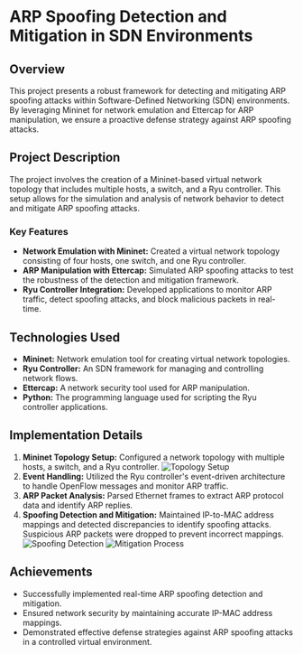 # ARP Spoofing Detection and Mitigation in SDN Environments

## Overview
This project presents a robust framework for detecting and mitigating ARP spoofing attacks within Software-Defined Networking (SDN) environments. By leveraging Mininet for network emulation and Ettercap for ARP manipulation, we ensure a proactive defense strategy against ARP spoofing attacks.

## Project Description
The project involves the creation of a Mininet-based virtual network topology that includes multiple hosts, a switch, and a Ryu controller. This setup allows for the simulation and analysis of network behavior to detect and mitigate ARP spoofing attacks.

### Key Features
- **Network Emulation with Mininet:** Created a virtual network topology consisting of four hosts, one switch, and one Ryu controller.
- **ARP Manipulation with Ettercap:** Simulated ARP spoofing attacks to test the robustness of the detection and mitigation framework.
- **Ryu Controller Integration:** Developed applications to monitor ARP traffic, detect spoofing attacks, and block malicious packets in real-time.

## Technologies Used
- **Mininet:** Network emulation tool for creating virtual network topologies.
- **Ryu Controller:** An SDN framework for managing and controlling network flows.
- **Ettercap:** A network security tool used for ARP manipulation.
- **Python:** The programming language used for scripting the Ryu controller applications.

## Implementation Details
1. **Mininet Topology Setup:** Configured a network topology with multiple hosts, a switch, and a Ryu controller.
   ![Topology Setup](images/topology_setup.png)
2. **Event Handling:** Utilized the Ryu controller's event-driven architecture to handle OpenFlow messages and monitor ARP traffic.
3. **ARP Packet Analysis:** Parsed Ethernet frames to extract ARP protocol data and identify ARP replies.
4. **Spoofing Detection and Mitigation:** Maintained IP-to-MAC address mappings and detected discrepancies to identify spoofing attacks. Suspicious ARP packets were dropped to prevent incorrect mappings.
   ![Spoofing Detection](images/spoofing_detection.png)
   ![Mitigation Process](images/mitigation_process.png)

## Achievements
- Successfully implemented real-time ARP spoofing detection and mitigation.
- Ensured network security by maintaining accurate IP-MAC address mappings.
- Demonstrated effective defense strategies against ARP spoofing attacks in a controlled virtual environment.
